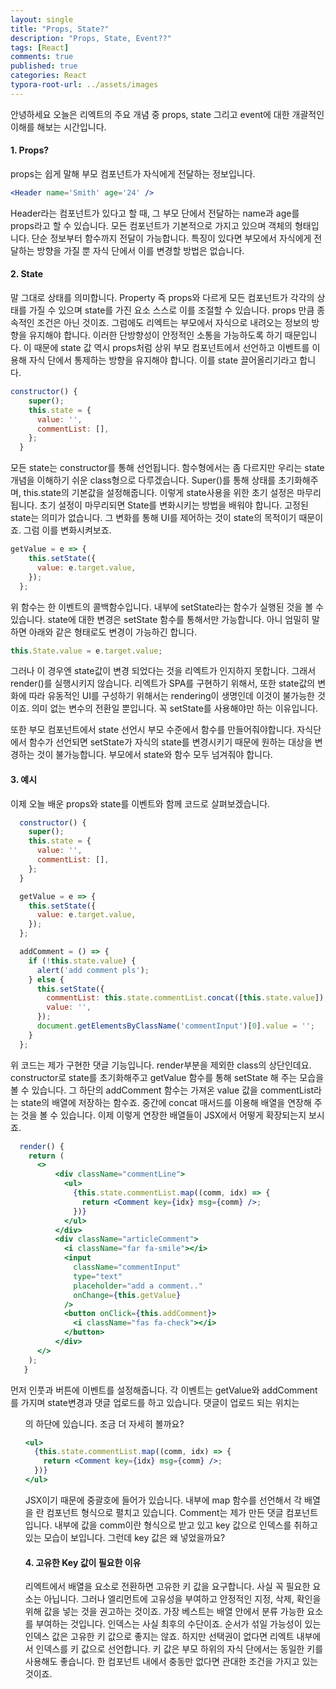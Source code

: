 ```yaml
---
layout: single
title: "Props, State?"
description: "Props, State, Event??"
tags: [React]
comments: true
published: true
categories: React
typora-root-url: ../assets/images
---
```


 안녕하세요 오늘은 리엑트의 주요 개념 중 props, state 그리고 event에 대한 개괄적인 이해를 해보는 시간입니다. 

#### 1. Props?

  props는 쉽게 말해 부모 컴포넌트가 자식에게 전달하는 정보입니다. 

```jsx
<Header name='Smith' age='24' />
```

Header라는 컴포넌트가 있다고 할 때, 그 부모 단에서 전달하는 name과 age를 props라고 할 수 있습니다. 모든 컴포넌트가 기본적으로 가지고 있으며 객체의 형태입니다. 단순 정보부터 함수까지 전달이 가능합니다. 특징이 있다면 부모에서 자식에게 전달하는 방향을 가질 뿐 자식 단에서 이를 변경할 방법은 없습니다. 

#### 2. State

 말 그대로 상태를 의미합니다. Property 즉 props와 다르게 모든 컴포넌트가 각각의 상태를 가질 수 있으며 state를 가진 요소 스스로 이를 조절할 수 있습니다. props 만큼 종속적인 조건은 아닌 것이죠. 그럼에도 리엑트는 부모에서 자식으로 내려오는 정보의 방향을 유지해야 합니다. 이러한 단방향성이 안정적인 소통을 가능하도록 하기 때문입니다. 이 때문에 state 값 역시 props처럼 상위 부모 컴포넌트에서 선언하고 이벤트를 이용해 자식 단에서 통제하는 방향을 유지해야 합니다. 이를 state 끌어올리기라고 합니다. 

```jsx
constructor() {
    super();
    this.state = {
      value: '',
      commentList: [],
    };
  }
```

 모든 state는 constructor를 통해 선언됩니다. 함수형에서는 좀 다르지만 우리는 state 개념을 이해하기 쉬운 class형으로 다루겠습니다. Super()를 통해 상태를 초기화해주며, this.state의 기본값을 설정해줍니다. 이렇게 state사용을 위한 초기 설정은 마무리됩니다.  초기 설정이 마무리되면 State를 변화시키는 방법을 배워야 합니다. 고정된 state는 의미가 없습니다. 그 변화를 통해 UI를 제어하는 것이 state의 목적이기 때문이죠. 그럼 이를 변화시켜보죠.

```jsx
getValue = e => {
    this.setState({
      value: e.target.value,
    });
  };
```

 위 함수는 한 이벤트의 콜백함수입니다. 내부에 setState라는 함수가 실행된 것을 볼 수 있습니다. state에 대한 변경은 setState 함수를 통해서만 가능합니다. 아니 엄밀히 말하면 아래와 같은 형태로도 변경이 가능하긴 합니다.

```jsx
this.State.value = e.target.value;
```

그러나 이 경우엔 state값이 변경 되었다는 것을 리엑트가 인지하지 못합니다. 그래서 render()를 실행시키지 않습니다. 리엑트가 SPA를 구현하기 위해서, 또한 state값의 변화에 따라 유동적인 UI를 구성하기 위해서는 rendering이 생명인데 이것이 불가능한 것이죠. 의미 없는 변수의 전환일 뿐입니다. 꼭 setState를 사용해야만 하는 이유입니다.

또한 부모 컴포넌트에서 state 선언시 부모 수준에서 함수를 만들어줘야합니다. 자식단에서 함수가 선언되면 setState가 자식의 state를 변경시키기 때문에 원하는 대상을 변경하는 것이 불가능합니다. 부모에서 state와 함수 모두 넘겨줘야 합니다.

#### 3. 예시

이제 오늘 배운 props와 state를 이벤트와 함께 코드로 살펴보겠습니다.

```jsx
  constructor() {
    super();
    this.state = {
      value: '',
      commentList: [],
    };
  }

  getValue = e => {
    this.setState({
      value: e.target.value,
    });
  };

  addComment = () => {
    if (!this.state.value) {
      alert('add comment pls');
    } else {
      this.setState({
        commentList: this.state.commentList.concat([this.state.value]),
        value: '',
      });
      document.getElementsByClassName('commentInput')[0].value = '';
    }
  };
```

위 코드는 제가 구현한 댓글 기능입니다. render부분을 제외한 class의 상단인데요. constructor로 state를 초기화해주고 getValue 함수를 통해 setState 해 주는 모습을 볼 수 있습니다. 그 하단의 addComment 함수는 가져온 value 값을 commentList라는 state의 배열에 저장하는 함수죠. 중간에 concat 매서드를 이용해 배열을 연장해 주는 것을 볼 수 있습니다. 이제 이렇게 연장한 배열들이 JSX에서 어떻게 확장되는지 보시죠.

```jsx
  render() {
    return (
      <>
          <div className="commentLine">
            <ul>
              {this.state.commentList.map((comm, idx) => {
                return <Comment key={idx} msg={comm} />;
              })}
            </ul>
          </div>
          <div className="articleComment">
            <i className="far fa-smile"></i>
            <input
              className="commentInput"
              type="text"
              placeholder="add a comment.."
              onChange={this.getValue}
            />
            <button onClick={this.addComment}>
              <i className="fas fa-check"></i>
            </button>
          </div>
      </>
    );
   }
```

 먼저 인풋과 버튼에 이벤트를 설정해줍니다. 각 이벤트는 getValue와 addComment를 가지며 state변경과 댓글 업로드를 하고 있습니다. 댓글이 업로드 되는 위치는 <ul>의 하단에 있습니다. 조금 더 자세히 볼까요?

```jsx
<ul>
  {this.state.commentList.map((comm, idx) => {
    return <Comment key={idx} msg={comm} />;
  })}
</ul>
```

JSX이기 때문에 중괄호에 들어가 있습니다. 내부에 map 함수를 선언해서 각 배열을 <Comment />란 컴포넌트 형식으로 펼치고 있습니다. Comment는 제가 만든 댓글 컴포넌트입니다. 내부에 값을 comm이란 형식으로 받고 있고 key 값으로 인덱스를 취하고 있는 모습이 보입니다. 그런데 key 값은 왜 넣었을까요?

#### 4. 고유한 Key 값이 필요한 이유

 리엑트에서 배열을 요소로 전환하면 고유한 키 값을 요구합니다. 사실 꼭 필요한 요소는 아닙니다. 그러나 엘리먼트에 고유성을 부여하고 안정적인 지정, 삭제, 확인을 위해 값을 넣는 것을 권고하는 것이죠. 가장 베스트는 배열 안에서 분류 가능한 요소를 부여하는 것입니다. 인덱스는 사실 최후의 수단이죠. 순서가 섞일 가능성이 있는 인덱스 값은 고유한 키 값으로 좋지는 않죠. 하지만 선택권이 없다면 리엑트 내부에서 인덱스를 키 값으로 선언합니다. 키 값은 부모 하위의 자식 단에서는 동일한 키를 사용해도 좋습니다. 한 컴포넌트 내에서 충동만 없다면 관대한 조건을 가지고 있는 것이죠.

